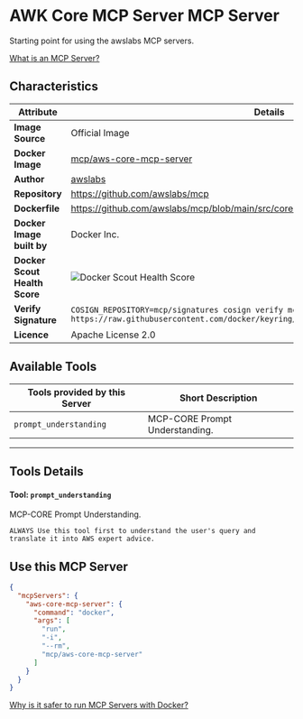 # AWK Core MCP Server MCP Server

Starting point for using the awslabs MCP servers.

[What is an MCP Server?](https://www.anthropic.com/news/model-context-protocol)

## Characteristics
Attribute|Details|
|-|-|
**Image Source**|Official Image
**Docker Image**|[mcp/aws-core-mcp-server](https://hub.docker.com/repository/docker/mcp/aws-core-mcp-server)
**Author**|[awslabs](https://github.com/awslabs)
**Repository**|https://github.com/awslabs/mcp
**Dockerfile**|https://github.com/awslabs/mcp/blob/main/src/core-mcp-server/Dockerfile
**Docker Image built by**|Docker Inc.
**Docker Scout Health Score**| ![Docker Scout Health Score](https://api.scout.docker.com/v1/policy/insights/org-image-score/badge/mcp/aws-core-mcp-server)
**Verify Signature**|`COSIGN_REPOSITORY=mcp/signatures cosign verify mcp/aws-core-mcp-server --key https://raw.githubusercontent.com/docker/keyring/refs/heads/main/public/mcp/latest.pub`
**Licence**|Apache License 2.0

## Available Tools
Tools provided by this Server|Short Description
-|-
`prompt_understanding`|MCP-CORE Prompt Understanding.|

---
## Tools Details

#### Tool: **`prompt_understanding`**
MCP-CORE Prompt Understanding.

    ALWAYS Use this tool first to understand the user's query and translate it into AWS expert advice.
## Use this MCP Server

```json
{
  "mcpServers": {
    "aws-core-mcp-server": {
      "command": "docker",
      "args": [
        "run",
        "-i",
        "--rm",
        "mcp/aws-core-mcp-server"
      ]
    }
  }
}
```

[Why is it safer to run MCP Servers with Docker?](https://www.docker.com/blog/the-model-context-protocol-simplifying-building-ai-apps-with-anthropic-claude-desktop-and-docker/)
